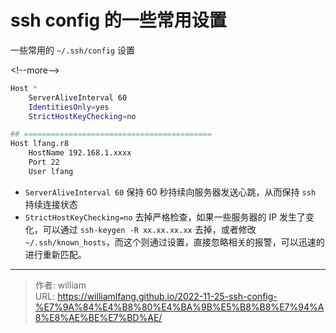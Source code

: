 # ssh config 的一些常用设置


一些常用的 `~/.ssh/config` 设置

&lt;!--more--&gt;

```bash
Host *
    ServerAliveInterval 60
    IdentitiesOnly=yes
    StrictHostKeyChecking=no

## ==========================================
Host lfang.r8
    HostName 192.168.1.xxxx
    Port 22
    User lfang
```

- `ServerAliveInterval 60` 保持 60 秒持续向服务器发送心跳，从而保持 `ssh` 持续连接状态
- `StrictHostKeyChecking=no` 去掉严格检查，如果一些服务器的 IP 发生了变化，可以通过 `ssh-keygen -R xx.xx.xx.xx` 去掉，或者修改 `~/.ssh/known_hosts`，而这个则通过设置，直接忽略相关的报警，可以迅速的进行重新匹配。


---

> 作者: william  
> URL: https://williamlfang.github.io/2022-11-25-ssh-config-%E7%9A%84%E4%B8%80%E4%BA%9B%E5%B8%B8%E7%94%A8%E8%AE%BE%E7%BD%AE/  

